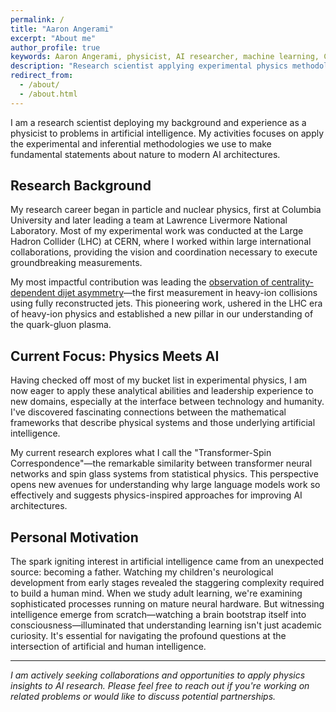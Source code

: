 ```yaml
---
permalink: /
title: "Aaron Angerami"
excerpt: "About me"
author_profile: true
keywords: Aaron Angerami, physicist, AI researcher, machine learning, CERN, ATLAS, nuclear physics, particle physics
description: "Research scientist applying experimental physics methodology to AI"
redirect_from: 
  - /about/
  - /about.html
---
```


I am a research scientist deploying my background and experience as a physicist to problems in artificial intelligence. 
My activities focuses on apply the experimental and inferential methodologies we use to make fundamental statements about nature to modern AI architectures.

## Research Background

My research career began in particle and nuclear physics, first at Columbia University and later leading a team at Lawrence Livermore National Laboratory. Most of my experimental work was conducted at the Large Hadron Collider (LHC) at CERN, where I worked within large international collaborations, providing the vision and coordination necessary to execute groundbreaking measurements. 

My most impactful contribution was leading the [observation of centrality-dependent dijet asymmetry](https://arxiv.org/abs/1011.6182)—the first measurement in heavy-ion collisions using fully reconstructed jets. This pioneering work, ushered in the LHC era of heavy-ion physics and established a new pillar in our understanding of the quark-gluon plasma.

## Current Focus: Physics Meets AI

Having checked off most of my bucket list in experimental physics, I am now eager to apply these analytical abilities and leadership experience to new domains, especially at the interface between technology and humanity. I've discovered fascinating connections between the mathematical frameworks that describe physical systems and those underlying artificial intelligence.

My current research explores what I call the "Transformer-Spin Correspondence"—the remarkable similarity between transformer neural networks and spin glass systems from statistical physics. This perspective opens new avenues for understanding why large language models work so effectively and suggests physics-inspired approaches for improving AI architectures.

## Personal Motivation

The spark igniting interest in artificial intelligence came from an unexpected source: becoming a father. Watching my children's neurological development from early stages revealed the staggering complexity required to build a human mind. When we study adult learning, we're examining sophisticated processes running on mature neural hardware. But witnessing intelligence emerge from scratch—watching a brain bootstrap itself into consciousness—illuminated that understanding learning isn't just academic curiosity. It's essential for navigating the profound questions at the intersection of artificial and human intelligence.

---

*I am actively seeking collaborations and opportunities to apply physics insights to AI research. Please feel free to reach out if you're working on related problems or would like to discuss potential partnerships.*
